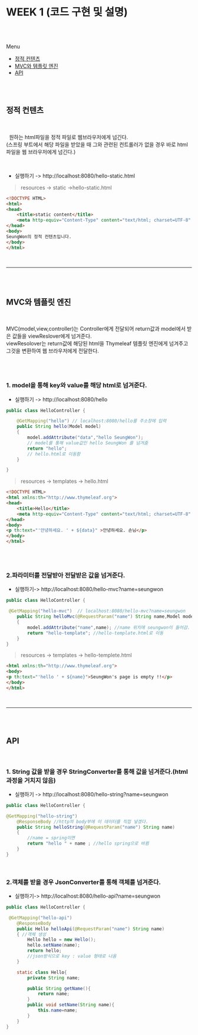# WEEK 1 (코드 구현 및 설명)


</br></br>

 Menu

 - [정적 컨텐츠](#정적-컨텐츠)
 - [MVC와 템플릿 엔진](#MVC와-템플릿-엔진)
 - [API](#API)

</br></br>


## 정적 컨텐츠



</br>

&nbsp; 원하는 html파일을 정적 파일로 웹브라우저에게 넘긴다.  
(스프링 부트에서 해당 파일을 받았을 때 그와 관련된 컨트롤러가 없을 경우 바로 html파일을 웹 브라우저에게 넘긴다.)

</br>

* 실행하기 -> http://localhost:8080/hello-static.html

> resources -> static ->hello-static.html

```html
<!DOCTYPE HTML>
<html>
<head>
    <title>static content</title>
    <meta http-equiv="Content-Type" content="text/html; charset=UTF-8" />
</head>
<body>
SeungWon의 정적 컨텐츠입니다.
</body>
</html>
```
</br>

---------------------------------------------------------------------------

</br></br>

## MVC와 템플릿 엔진

</br>

MVC(model,view,controller)는 Controller에게 전달되어 return값과 model에서 받은 값들을 viewReslover에게 넘겨준다.  
viewResolover는 return값에 해당된 html을 Thymeleaf 템플릿 엔진에게 넘겨주고 그것을 변환하여 웹 브라우저에게 전달한다.

</br></br>

### 1. model을 통해 key와 value를 해당 html로 넘겨준다.
- 실행하기 -> http://localhost:8080/hello

```java
public class HelloController {

    @GetMapping("hello") // localhost:8080/hello를 주소창에 입력
    public String hello(Model model)
    {
        model.addAttribute("data","hello SeungWon");
        // model를 통해 value값인 hello SeungWon 를 넘겨줌
        return "hello";
        // hello.html로 이동함
    }

}

```
> resources -> templates -> hello.html

```html
<!DOCTYPE HTML>
<html xmlns:th="http://www.thymeleaf.org">
<head>
    <title>Hello</title>
    <meta http-equiv="Content-Type" content="text/html; charset=UTF-8" />
</head>
<body>
<p th:text="'안녕하세요. ' + ${data}" >안녕하세요. 손님</p>
</body>
</html>
```
</br></br>
### 2.파라미터를 전달받아 전달받은 값을 넘겨준다.

 * 실행하기-> http://localhost:8080/hello-mvc?name=seungwon

```java
public class HelloController {

 @GetMapping("hello-mvc")  // localhost:8080/hello-mvc?name=seungwon
    public String helloMvc(@RequestParam("name") String name,Model model)
    {
        model.addAttribute("name",name); //name 위치에 seungwon이 들어감.
        return "hello-template"; //hello-template.html로 이동
    }
}
```

> resources -> templates -> hello-templete.html

```html
<html xmlns:th="http://www.thymeleaf.org">
<body>
<p th:text="'hello ' + ${name}">SeungWon's page is empty !!</p>
</body>
</html>
```
</br>

----------------------------------------------------------------------

</br></br>

## API

</br>

### 1. String 값을 받을 경우 StringConverter를 통해 값을 넘겨준다.(html 과정을 거치지 않음)

* 실행하기 -> http://localhost:8080/hello-string?name=seungwon
```java
public class HelloController {

@GetMapping("hello-string") 
    @ResponseBody //http의 body부에 이 데이터를 직접 넣겠다.
    public String helloString(@RequestParam("name") String name)
    {
        //name = spring이면
        return "hello " + name ; //hello spring으로 바뀜
    }
}
```


</br>

### 2.객체를 받을 경우 JsonConverter를 통해 객체를 넘겨준다.

* 실행하기-> http://localhost:8080/hello-api?name=seungwon

```java
public class HelloController {

 @GetMapping("hello-api")
    @ResponseBody
    public Hello helloApi(@RequestParam("name") String name)
    { //객체 생성
        Hello hello = new Hello();
        hello.setName(name);
        return hello;
        //json방식으로 key : value 형태로 나옴
    }

    static class Hello{
        private String name;

        public String getName(){
            return name;
        }
        public void setName(String name){
            this.name=name;
        }
    }
}
```






